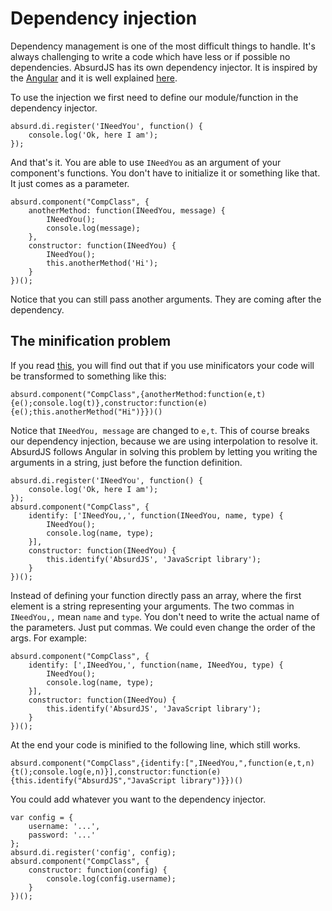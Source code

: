 # Dependency injection

<social>

Dependency management is one of the most difficult things to handle. It's always challenging to write a code which have less or if possible no dependencies. AbsurdJS has its own dependency injector. It is inspired by the [Angular](http://docs.angularjs.org/guide/di) and it is well explained [here](http://krasimirtsonev.com/blog/article/Dependency-injection-in-JavaScript).

To use the injection we first need to define our module/function  in the dependency injector.

	absurd.di.register('INeedYou', function() {
	    console.log('Ok, here I am');
	});

And that's it. You are able to use `INeedYou` as an argument of your component's functions. You don't have to initialize it or something like that. It just comes as a parameter.

	absurd.component("CompClass", {
	    anotherMethod: function(INeedYou, message) {
	        INeedYou();
	        console.log(message);
	    },
	    constructor: function(INeedYou) {
	        INeedYou();
	        this.anotherMethod('Hi');
	    }
	})();

<small class="jsbin"><i class="fa fa-code"></i> [](http://jsbin.com/manen/13/edit)</small>

Notice that you can still pass another arguments. They are coming after the dependency.

## The minification problem

If you read [this](http://krasimirtsonev.com/blog/article/Dependency-injection-in-JavaScript), you will find out that if you use minificators your code will be transformed to something like this:

	absurd.component("CompClass",{anotherMethod:function(e,t){e();console.log(t)},constructor:function(e){e();this.anotherMethod("Hi")}})()

Notice that `INeedYou, message` are changed to `e,t`. This of course breaks our dependency injection, because we are using interpolation to resolve it. AbsurdJS follows Angular in solving this problem by letting you writing the arguments in a string, just before the function definition. 

	absurd.di.register('INeedYou', function() {
	    console.log('Ok, here I am');
	});
	absurd.component("CompClass", {
	    identify: ['INeedYou,,', function(INeedYou, name, type) {
	        INeedYou();
	        console.log(name, type);
	    }],
	    constructor: function(INeedYou) {
	        this.identify('AbsurdJS', 'JavaScript library');
	    }
	})();

Instead of defining your function directly pass an array, where the first element is a string representing your arguments. The two commas in `INeedYou,,` mean `name` and `type`. You don't need to write the actual name of the parameters. Just put commas. We could even change the order of the args. For example:

	absurd.component("CompClass", {
	    identify: [',INeedYou,', function(name, INeedYou, type) {
	        INeedYou();
	        console.log(name, type);
	    }],
	    constructor: function(INeedYou) {
	        this.identify('AbsurdJS', 'JavaScript library');
	    }
	})();

<small class="jsbin"><i class="fa fa-code"></i> [](http://jsbin.com/gujub/1/edit)</small>

At the end your code is minified to the following line, which still works.

	absurd.component("CompClass",{identify:[",INeedYou,",function(e,t,n){t();console.log(e,n)}],constructor:function(e){this.identify("AbsurdJS","JavaScript library")}})()

You could add whatever you want to the dependency injector.

	var config = {
	    username: '...',
	    password: '...'
	};
	absurd.di.register('config', config);
	absurd.component("CompClass", {
	    constructor: function(config) {
	        console.log(config.username);
	    }
	})();

<small class="jsbin"><i class="fa fa-code"></i> [](http://jsbin.com/lifew/1/edit)</small>